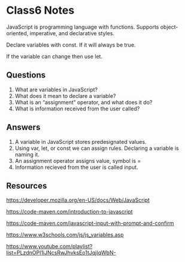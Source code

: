 # Class6 Notes

JavaScript is programming language with functions. Supports object-oriented, imperative, and declarative styles.

Declare variables with const. If it will always be true. 

If the variable can change then use let.



## Questions

1. What are variables in JavaScript?
2. What does it mean to declare a variable?
3. What is an “assignment” operator, and what does it do?
4. What is information received from the user called?

## Answers

1. A variable in JavaScript stores predesignated values.
2. Using var, let, or const we can assign rules. Declaring a variable is naming it.
3. An assignment operator assigns value, symbol is =
4. Information recieved from the user is called input.

## Resources

<a>https://developer.mozilla.org/en-US/docs/Web/JavaScript</a>

<a>https://code-maven.com/introduction-to-javascript</a>

<a>https://code-maven.com/javascript-input-with-prompt-and-confirm</a>

<a>https://www.w3schools.com/js/js_variables.asp</a>

<a>https://www.youtube.com/playlist?list=PLzdnOPI1iJNcsRwJhvksEo1tJqjIqWbN-</a>